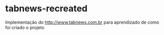 # tabnews-recreated

Implementação do http://www.tabnews.com.br para aprendizado de como foi criado o projeto
